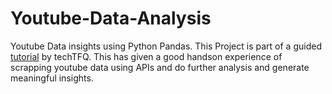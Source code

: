 # Youtube-Data-Analysis
Youtube Data insights using Python Pandas. This Project is part of a guided [tutorial](https://www.youtube.com/watch?v=SwSbnmqk3zY&list=PLavw5C92dz9HwT_uStsDdJbuBOt_XD0ch) by 
techTFQ. This has given a good handson experience of scrapping youtube data using APIs and do further analysis and generate meaningful insights. 
